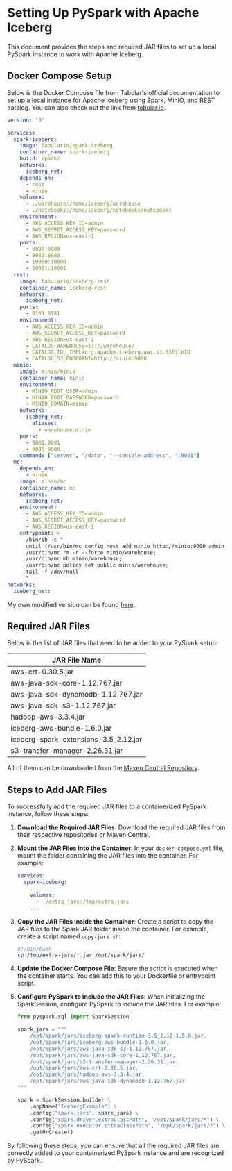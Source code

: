 # Setting Up PySpark with Apache Iceberg

This document provides the steps and required JAR files to set up a local PySpark instance to work with Apache Iceberg.

## Docker Compose Setup

Below is the Docker Compose file from Tabular's official documentation to set up a local instance for Apache Iceberg using Spark, MinIO, and REST catalog. You can also check out the link from [tabular.io](https://tabular.io/blog/docker-spark-and-iceberg-the-fastest-way-to-try-iceberg/). 

```yaml
version: "3"

services:
  spark-iceberg:
    image: tabulario/spark-iceberg
    container_name: spark-iceberg
    build: spark/
    networks:
      iceberg_net:
    depends_on:
      - rest
      - minio
    volumes:
      - ./warehouse:/home/iceberg/warehouse
      - ./notebooks:/home/iceberg/notebooks/notebooks
    environment:
      - AWS_ACCESS_KEY_ID=admin
      - AWS_SECRET_ACCESS_KEY=password
      - AWS_REGION=us-east-1
    ports:
      - 8888:8888
      - 8080:8080
      - 10000:10000
      - 10001:10001
  rest:
    image: tabulario/iceberg-rest
    container_name: iceberg-rest
    networks:
      iceberg_net:
    ports:
      - 8181:8181
    environment:
      - AWS_ACCESS_KEY_ID=admin
      - AWS_SECRET_ACCESS_KEY=password
      - AWS_REGION=us-east-1
      - CATALOG_WAREHOUSE=s3://warehouse/
      - CATALOG_IO__IMPL=org.apache.iceberg.aws.s3.S3FileIO
      - CATALOG_S3_ENDPOINT=http://minio:9000
  minio:
    image: minio/minio
    container_name: minio
    environment:
      - MINIO_ROOT_USER=admin
      - MINIO_ROOT_PASSWORD=password
      - MINIO_DOMAIN=minio
    networks:
      iceberg_net:
        aliases:
          - warehouse.minio
    ports:
      - 9001:9001
      - 9000:9000
    command: ["server", "/data", "--console-address", ":9001"]
  mc:
    depends_on:
      - minio
    image: minio/mc
    container_name: mc
    networks:
      iceberg_net:
    environment:
      - AWS_ACCESS_KEY_ID=admin
      - AWS_SECRET_ACCESS_KEY=password
      - AWS_REGION=us-east-1
    entrypoint: >
      /bin/sh -c "
      until (/usr/bin/mc config host add minio http://minio:9000 admin password) do echo '...waiting...' && sleep 1; done;
      /usr/bin/mc rm -r --force minio/warehouse;
      /usr/bin/mc mb minio/warehouse;
      /usr/bin/mc policy set public minio/warehouse;
      tail -f /dev/null
      "      
networks:
  iceberg_net:

```

My own modified version can be found [here](/archive/code_backup/docker-compose.yml).

## Required JAR Files

Below is the list of JAR files that need to be added to your PySpark setup:

| JAR File Name                                |
|----------------------------------------------|
| aws-crt-0.30.5.jar                           |
| aws-java-sdk-core-1.12.767.jar               |
| aws-java-sdk-dynamodb-1.12.767.jar           |
| aws-java-sdk-s3-1.12.767.jar                 |
| hadoop-aws-3.3.4.jar                         |
| iceberg-aws-bundle-1.6.0.jar                 |
| iceberg-spark-extensions-3.5_2.12.jar        |
| s3-transfer-manager-2.26.31.jar              |

All of them can be downloaded from the [Maven Central Repository](https://mvnrepository.com/).

## Steps to Add JAR Files

To successfully add the required JAR files to a containerized PySpark instance, follow these steps:

1. **Download the Required JAR Files**: Download the required JAR files from their respective repositories or Maven Central.

2. **Mount the JAR Files into the Container**: In your `docker-compose.yml` file, mount the folder containing the JAR files into the container. For example:
    ```yaml
    services:
      spark-iceberg:
        ...
        volumes:
          - ./extra-jars:/tmp/extra-jars
        ...
    ```

3. **Copy the JAR Files Inside the Container**: Create a script to copy the JAR files to the Spark JAR folder inside the container. For example, create a script named `copy-jars.sh`:
    ```bash
    #!/bin/bash
    cp /tmp/extra-jars/*.jar /opt/spark/jars/
    ```

4. **Update the Docker Compose File**: Ensure the script is executed when the container starts. You can add this to your Dockerfile or entrypoint script.

5. **Configure PySpark to Include the JAR Files**: When initializing the SparkSession, configure PySpark to include the JAR files. For example:
    ```python
    from pyspark.sql import SparkSession

    spark_jars = """
        /opt/spark/jars/iceberg-spark-runtime-3.5_2.12-1.5.0.jar,
        /opt/spark/jars/iceberg-aws-bundle-1.6.0.jar,
        /opt/spark/jars/aws-java-sdk-s3-1.12.767.jar,
        /opt/spark/jars/aws-java-sdk-core-1.12.767.jar,
        /opt/spark/jars/s3-transfer-manager-2.26.31.jar,
        /opt/spark/jars/aws-crt-0.30.5.jar,
        /opt/spark/jars/hadoop-aws-3.3.4.jar,
        /opt/spark/jars/aws-java-sdk-dynamodb-1.12.767.jar
    """

    spark = SparkSession.builder \
        .appName("IcebergExample") \
        .config("spark.jars", spark_jars) \
        .config("spark.driver.extraClassPath", "/opt/spark/jars/*") \
        .config("spark.executor.extraClassPath", "/opt/spark/jars/*") \
        .getOrCreate()
    ```

By following these steps, you can ensure that all the required JAR files are correctly added to your containerized PySpark instance and are recognized by PySpark.
